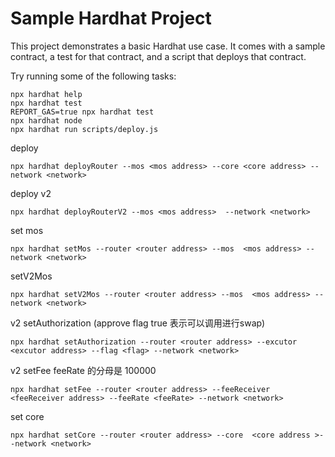 # Sample Hardhat Project

This project demonstrates a basic Hardhat use case. It comes with a sample contract, a test for that contract, and a script that deploys that contract.

Try running some of the following tasks:

```shell
npx hardhat help
npx hardhat test
REPORT_GAS=true npx hardhat test
npx hardhat node
npx hardhat run scripts/deploy.js
```

deploy

```
npx hardhat deployRouter --mos <mos address> --core <core address> --network <network>
```

deploy v2

```
npx hardhat deployRouterV2 --mos <mos address>  --network <network>
```

set mos

```
npx hardhat setMos --router <router address> --mos  <mos address> --network <network>
```

setV2Mos

```
npx hardhat setV2Mos --router <router address> --mos  <mos address> --network <network>
```

v2 setAuthorization  (approve flag true 表示可以调用进行swap)

```
npx hardhat setAuthorization --router <router address> --excutor <excutor address> --flag <flag> --network <network>
```

v2 setFee  feeRate 的分母是 100000

```
npx hardhat setFee --router <router address> --feeReceiver <feeReceiver address> --feeRate <feeRate> --network <network>
```



set core

```
npx hardhat setCore --router <router address> --core  <core address >--network <network>
```
